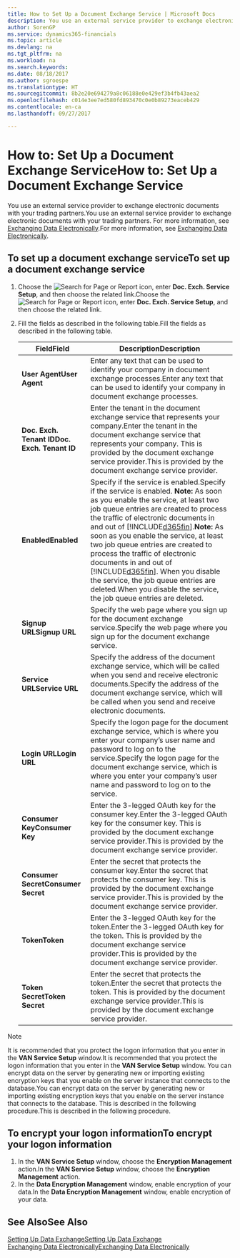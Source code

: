 ```yaml
---
title: How to Set Up a Document Exchange Service | Microsoft Docs
description: You use an external service provider to exchange electronic documents with your trading partners.
author: SorenGP
ms.service: dynamics365-financials
ms.topic: article
ms.devlang: na
ms.tgt_pltfrm: na
ms.workload: na
ms.search.keywords: 
ms.date: 08/18/2017
ms.author: sgroespe
ms.translationtype: HT
ms.sourcegitcommit: 8b2e20e694279a8c06188e0e429ef3b4fb43aea2
ms.openlocfilehash: c014e3ee7ed580fd893470c0e0b89273eaceb429
ms.contentlocale: en-ca
ms.lasthandoff: 09/27/2017

---
```

# <a name="how-to-set-up-a-document-exchange-service"></a><span data-ttu-id="7f7b3-103">How to: Set Up a Document Exchange Service</span><span class="sxs-lookup"><span data-stu-id="7f7b3-103">How to: Set Up a Document Exchange Service</span></span>
<span data-ttu-id="7f7b3-104">You use an external service provider to exchange electronic documents with your trading partners.</span><span class="sxs-lookup"><span data-stu-id="7f7b3-104">You use an external service provider to exchange electronic documents with your trading partners.</span></span> <span data-ttu-id="7f7b3-105">For more information, see [Exchanging Data Electronically](across-data-exchange.md).</span><span class="sxs-lookup"><span data-stu-id="7f7b3-105">For more information, see [Exchanging Data Electronically](across-data-exchange.md).</span></span>  

## <a name="to-set-up-a-document-exchange-service"></a><span data-ttu-id="7f7b3-106">To set up a document exchange service</span><span class="sxs-lookup"><span data-stu-id="7f7b3-106">To set up a document exchange service</span></span>  
1. <span data-ttu-id="7f7b3-107">Choose the ![Search for Page or Report](media/ui-search/search_small.png "Search for Page or Report icon") icon, enter **Doc. Exch. Service Setup**, and then choose the related link.</span><span class="sxs-lookup"><span data-stu-id="7f7b3-107">Choose the ![Search for Page or Report](media/ui-search/search_small.png "Search for Page or Report icon") icon, enter **Doc. Exch. Service Setup**, and then choose the related link.</span></span>  
2. <span data-ttu-id="7f7b3-108">Fill the fields as described in the following table.</span><span class="sxs-lookup"><span data-stu-id="7f7b3-108">Fill the fields as described in the following table.</span></span>  

    |<span data-ttu-id="7f7b3-109">Field</span><span class="sxs-lookup"><span data-stu-id="7f7b3-109">Field</span></span>|<span data-ttu-id="7f7b3-110">Description</span><span class="sxs-lookup"><span data-stu-id="7f7b3-110">Description</span></span>|  
    |---------------------------------|---------------------------------------|  
    |<span data-ttu-id="7f7b3-111">**User Agent**</span><span class="sxs-lookup"><span data-stu-id="7f7b3-111">**User Agent**</span></span>|<span data-ttu-id="7f7b3-112">Enter any text that can be used to identify your company in document exchange processes.</span><span class="sxs-lookup"><span data-stu-id="7f7b3-112">Enter any text that can be used to identify your company in document exchange processes.</span></span>|  
    |<span data-ttu-id="7f7b3-113">**Doc. Exch. Tenant ID**</span><span class="sxs-lookup"><span data-stu-id="7f7b3-113">**Doc. Exch. Tenant ID**</span></span>|<span data-ttu-id="7f7b3-114">Enter the tenant in the document exchange service that represents your company.</span><span class="sxs-lookup"><span data-stu-id="7f7b3-114">Enter the tenant in the document exchange service that represents your company.</span></span> <span data-ttu-id="7f7b3-115">This is provided by the document exchange service provider.</span><span class="sxs-lookup"><span data-stu-id="7f7b3-115">This is provided by the document exchange service provider.</span></span>|  
    |<span data-ttu-id="7f7b3-116">**Enabled**</span><span class="sxs-lookup"><span data-stu-id="7f7b3-116">**Enabled**</span></span>|<span data-ttu-id="7f7b3-117">Specify if the service is enabled.</span><span class="sxs-lookup"><span data-stu-id="7f7b3-117">Specify if the service is enabled.</span></span> <span data-ttu-id="7f7b3-118">**Note:**  As soon as you enable the service, at least two job queue entries are created to process the traffic of electronic documents in and out of [!INCLUDE[d365fin](includes/d365fin_md.md)].</span><span class="sxs-lookup"><span data-stu-id="7f7b3-118">**Note:**  As soon as you enable the service, at least two job queue entries are created to process the traffic of electronic documents in and out of [!INCLUDE[d365fin](includes/d365fin_md.md)].</span></span> <span data-ttu-id="7f7b3-119">When you disable the service, the job queue entries are deleted.</span><span class="sxs-lookup"><span data-stu-id="7f7b3-119">When you disable the service, the job queue entries are deleted.</span></span>|  
    |<span data-ttu-id="7f7b3-120">**Signup URL**</span><span class="sxs-lookup"><span data-stu-id="7f7b3-120">**Signup URL**</span></span>|<span data-ttu-id="7f7b3-121">Specify the web page where you sign up for the document exchange service.</span><span class="sxs-lookup"><span data-stu-id="7f7b3-121">Specify the web page where you sign up for the document exchange service.</span></span>|  
    |<span data-ttu-id="7f7b3-122">**Service URL**</span><span class="sxs-lookup"><span data-stu-id="7f7b3-122">**Service URL**</span></span>|<span data-ttu-id="7f7b3-123">Specify the address of the document exchange service, which will be called when you send and receive electronic documents.</span><span class="sxs-lookup"><span data-stu-id="7f7b3-123">Specify the address of the document exchange service, which will be called when you send and receive electronic documents.</span></span>|  
    |<span data-ttu-id="7f7b3-124">**Login URL**</span><span class="sxs-lookup"><span data-stu-id="7f7b3-124">**Login URL**</span></span>|<span data-ttu-id="7f7b3-125">Specify the logon page for the document exchange service, which is where you enter your company’s user name and password to log on to the service.</span><span class="sxs-lookup"><span data-stu-id="7f7b3-125">Specify the logon page for the document exchange service, which is where you enter your company’s user name and password to log on to the service.</span></span>|  
    |<span data-ttu-id="7f7b3-126">**Consumer Key**</span><span class="sxs-lookup"><span data-stu-id="7f7b3-126">**Consumer Key**</span></span>|<span data-ttu-id="7f7b3-127">Enter the 3-legged OAuth key for the consumer key.</span><span class="sxs-lookup"><span data-stu-id="7f7b3-127">Enter the 3-legged OAuth key for the consumer key.</span></span> <span data-ttu-id="7f7b3-128">This is provided by the document exchange service provider.</span><span class="sxs-lookup"><span data-stu-id="7f7b3-128">This is provided by the document exchange service provider.</span></span>|  
    |<span data-ttu-id="7f7b3-129">**Consumer Secret**</span><span class="sxs-lookup"><span data-stu-id="7f7b3-129">**Consumer Secret**</span></span>|<span data-ttu-id="7f7b3-130">Enter the secret that protects the consumer key.</span><span class="sxs-lookup"><span data-stu-id="7f7b3-130">Enter the secret that protects the consumer key.</span></span> <span data-ttu-id="7f7b3-131">This is provided by the document exchange service provider.</span><span class="sxs-lookup"><span data-stu-id="7f7b3-131">This is provided by the document exchange service provider.</span></span>|  
    |<span data-ttu-id="7f7b3-132">**Token**</span><span class="sxs-lookup"><span data-stu-id="7f7b3-132">**Token**</span></span>|<span data-ttu-id="7f7b3-133">Enter the 3-legged OAuth key for the token.</span><span class="sxs-lookup"><span data-stu-id="7f7b3-133">Enter the 3-legged OAuth key for the token.</span></span> <span data-ttu-id="7f7b3-134">This is provided by the document exchange service provider.</span><span class="sxs-lookup"><span data-stu-id="7f7b3-134">This is provided by the document exchange service provider.</span></span>|  
    |<span data-ttu-id="7f7b3-135">**Token Secret**</span><span class="sxs-lookup"><span data-stu-id="7f7b3-135">**Token Secret**</span></span>|<span data-ttu-id="7f7b3-136">Enter the secret that protects the token.</span><span class="sxs-lookup"><span data-stu-id="7f7b3-136">Enter the secret that protects the token.</span></span> <span data-ttu-id="7f7b3-137">This is provided by the document exchange service provider.</span><span class="sxs-lookup"><span data-stu-id="7f7b3-137">This is provided by the document exchange service provider.</span></span>|  

> [!NOTE]  
>  <span data-ttu-id="7f7b3-138">It is recommended that you protect the logon information that you enter in the **VAN Service Setup** window.</span><span class="sxs-lookup"><span data-stu-id="7f7b3-138">It is recommended that you protect the logon information that you enter in the **VAN Service Setup** window.</span></span> <span data-ttu-id="7f7b3-139">You can encrypt data on the server by generating new or importing existing encryption keys that you enable on the server instance that connects to the database.</span><span class="sxs-lookup"><span data-stu-id="7f7b3-139">You can encrypt data on the server by generating new or importing existing encryption keys that you enable on the server instance that connects to the database.</span></span> <span data-ttu-id="7f7b3-140">This is described in the following procedure.</span><span class="sxs-lookup"><span data-stu-id="7f7b3-140">This is described in the following procedure.</span></span>  

## <a name="to-encrypt-your-logon-information"></a><span data-ttu-id="7f7b3-141">To encrypt your logon information</span><span class="sxs-lookup"><span data-stu-id="7f7b3-141">To encrypt your logon information</span></span>  
1. <span data-ttu-id="7f7b3-142">In the **VAN Service Setup** window, choose the **Encryption Management** action.</span><span class="sxs-lookup"><span data-stu-id="7f7b3-142">In the **VAN Service Setup** window, choose the **Encryption Management** action.</span></span>  
2. <span data-ttu-id="7f7b3-143">In the **Data Encryption Management** window, enable encryption of your data.</span><span class="sxs-lookup"><span data-stu-id="7f7b3-143">In the **Data Encryption Management** window, enable encryption of your data.</span></span> <!--For more information, see [Manage Data Encryption](../manage-data-encryption.md).-->  

## <a name="see-also"></a><span data-ttu-id="7f7b3-144">See Also</span><span class="sxs-lookup"><span data-stu-id="7f7b3-144">See Also</span></span>  
[<span data-ttu-id="7f7b3-145">Setting Up Data Exchange</span><span class="sxs-lookup"><span data-stu-id="7f7b3-145">Setting Up Data Exchange</span></span>](across-set-up-data-exchange.md)  
[<span data-ttu-id="7f7b3-146">Exchanging Data Electronically</span><span class="sxs-lookup"><span data-stu-id="7f7b3-146">Exchanging Data Electronically</span></span>](across-data-exchange.md)


